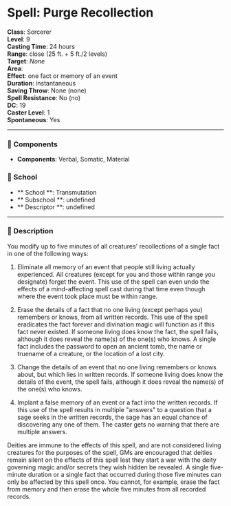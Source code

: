 
# Spell: Purge Recollection
**Class**: Sorcerer  
**Level**: 9  
**Casting Time**: 24 hours  
**Range**: close (25 ft. + 5 ft./2 levels)  
**Target**: _None_  
**Area**:   
**Effect**: one fact or memory of an event  
**Duration**: instantaneous  
**Saving Throw**: None (none)  
**Spell Resistance**: No (no)  
**DC**: 19  
**Caster Level**: 1  
**Spontaneous**: Yes

---

### 🔮 Components
- **Components**: Verbal, Somatic, Material

### 🏫 School
- ** School **: Transmutation
- ** Subschool **: undefined
- ** Descriptor **: undefined
---

### 📜 Description
You modify up to five minutes of all creatures' recollections of a single fact in one of the following ways:

1. Eliminate all memory of an event that people still living actually experienced. All creatures (except for you and those within range you designate) forget the event. This use of the spell can even undo the effects of a mind-affecting spell cast during that time even though where the event took place must be within range.

2. Erase the details of a fact that no one living (except perhaps you) remembers or knows, from all written records. This use of the spell eradicates the fact forever and divination magic will function as if this fact never existed. If someone living does know the fact, the spell fails, although it does reveal the name(s) of the one(s) who knows. A single fact includes the password to open an ancient tomb, the name or truename of a creature, or the location of a lost city.

3. Change the details of an event that no one living remembers or knows about, but which lies in written records. If someone living does know the details of the event, the spell fails, although it does reveal the name(s) of the one(s) who knows.

4. Implant a false memory of an event or a fact into the written records. If this use of the spell results in multiple "answers" to a question that a sage seeks in the written records, the sage has an equal chance of discovering any one of them. The caster gets no warning that there are multiple answers. 

Deities are immune to the effects of this spell, and are not considered living creatures for the purposes of the spell, GMs are encouraged that deities remain silent on the effects of this spell lest they start a war with the deity governing magic and/or secrets they wish hidden be revealed. A single five-minute duration or a single fact that occurred during those five minutes can only be affected by this spell once. You cannot, for example, erase the fact from memory and then erase the whole five minutes from all recorded records.
